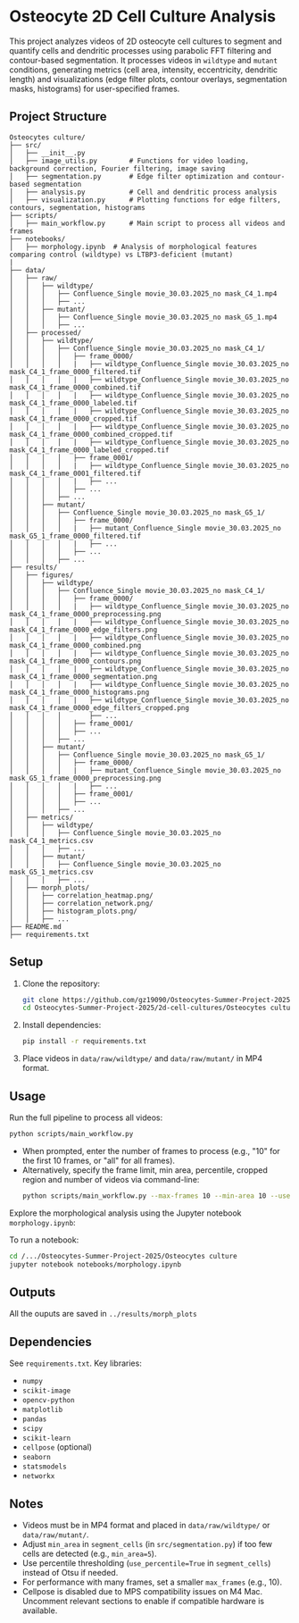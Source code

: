 # Osteocyte 2D Cell Culture Analysis

This project analyzes videos of 2D osteocyte cell cultures to segment and quantify cells and dendritic processes using parabolic FFT filtering and contour-based segmentation. It processes videos in `wildtype` and `mutant` conditions, generating metrics (cell area, intensity, eccentricity, dendritic length) and visualizations (edge filter plots, contour overlays, segmentation masks, histograms) for user-specified frames.

## Project Structure

```
Osteocytes culture/
├── src/
│   ├── __init__.py
│   ├── image_utils.py        # Functions for video loading, background correction, Fourier filtering, image saving
│   ├── segmentation.py       # Edge filter optimization and contour-based segmentation
│   ├── analysis.py           # Cell and dendritic process analysis
│   ├── visualization.py      # Plotting functions for edge filters, contours, segmentation, histograms
├── scripts/
│   ├── main_workflow.py      # Main script to process all videos and frames
├── notebooks/
│   ├── morphology.ipynb  # Analysis of morphological features comparing control (wildtype) vs LTBP3-deficient (mutant)
|
├── data/
│   ├── raw/
│   │   ├── wildtype/
│   │   │   ├── Confluence_Single movie_30.03.2025_no mask_C4_1.mp4
│   │   │   ├── ...
│   │   ├── mutant/
│   │   │   ├── Confluence_Single movie_30.03.2025_no mask_G5_1.mp4
│   │   │   ├── ...
│   ├── processed/
│   │   ├── wildtype/
│   │   │   ├── Confluence_Single movie_30.03.2025_no mask_C4_1/
│   │   │   │   ├── frame_0000/
│   │   │   │   |   ├── wildtype_Confluence_Single movie_30.03.2025_no mask_C4_1_frame_0000_filtered.tif
│   │   │   │   |   ├── wildtype_Confluence_Single movie_30.03.2025_no mask_C4_1_frame_0000_combined.tif
│   │   │   │   |   ├── wildtype_Confluence_Single movie_30.03.2025_no mask_C4_1_frame_0000_labeled.tif
│   │   │   │   |   ├── wildtype_Confluence_Single movie_30.03.2025_no mask_C4_1_frame_0000_cropped.tif
│   │   │   │   |   ├── wildtype_Confluence_Single movie_30.03.2025_no mask_C4_1_frame_0000_combined_cropped.tif
│   │   │   │   |   ├── wildtype_Confluence_Single movie_30.03.2025_no mask_C4_1_frame_0000_labeled_cropped.tif
│   │   │   │   ├── frame_0001/
│   │   │   │   |   ├── wildtype_Confluence_Single movie_30.03.2025_no mask_C4_1_frame_0001_filtered.tif
│   │   │   │   |   ├── ...
│   │   │   │   ├── ...
│   │   │   ├── ...
│   │   ├── mutant/
│   │   │   ├── Confluence_Single movie_30.03.2025_no mask_G5_1/
│   │   │   │   ├── frame_0000/
│   │   │   │   |   ├── mutant_Confluence_Single movie_30.03.2025_no mask_G5_1_frame_0000_filtered.tif
│   │   │   │   |   ├── ...
│   │   │   │   ├── ...
│   │   │   ├── ...
├── results/
│   ├── figures/
│   │   ├── wildtype/
│   │   │   ├── Confluence_Single movie_30.03.2025_no mask_C4_1/
│   │   │   │   ├── frame_0000/
│   │   │   │   |   ├── wildtype_Confluence_Single movie_30.03.2025_no mask_C4_1_frame_0000_preprocessing.png
│   │   │   │   |   ├── wildtype_Confluence_Single movie_30.03.2025_no mask_C4_1_frame_0000_edge_filters.png
│   │   │   │   |   ├── wildtype_Confluence_Single movie_30.03.2025_no mask_C4_1_frame_0000_combined.png
│   │   │   │   |   ├── wildtype_Confluence_Single movie_30.03.2025_no mask_C4_1_frame_0000_contours.png
│   │   │   │   |   ├── wildtype_Confluence_Single movie_30.03.2025_no mask_C4_1_frame_0000_segmentation.png
│   │   │   │   |   ├── wildtype_Confluence_Single movie_30.03.2025_no mask_C4_1_frame_0000_histograms.png
│   │   │   │   |   ├── wildtype_Confluence_Single movie_30.03.2025_no mask_C4_1_frame_0000_edge_filters_cropped.png
│   │   │   │       ├── ...
│   │   │   │   ├── frame_0001/
│   │   │   │   ├── ...
│   │   │   ├── ...
│   │   ├── mutant/
│   │   │   ├── Confluence_Single movie_30.03.2025_no mask_G5_1/
│   │   │   │   ├── frame_0000/
│   │   │   │   |   ├── mutant_Confluence_Single movie_30.03.2025_no mask_G5_1_frame_0000_preprocessing.png
│   │   │   │   |   ├── ...
│   │   │   │   ├── frame_0001/
│   │   │   │   ├── ...
│   │   │   ├── ...
│   ├── metrics/
│   │   ├── wildtype/
│   │   │   ├── Confluence_Single movie_30.03.2025_no mask_C4_1_metrics.csv
│   │   │   ├── ...
│   │   ├── mutant/
│   │   │   ├── Confluence_Single movie_30.03.2025_no mask_G5_1_metrics.csv
│   │   │   ├── ...
│   ├── morph_plots/
│   │   ├── correlation_heatmap.png/
│   │   ├── correlation_network.png/
│   │   ├── histogram_plots.png/
│   │   ├── ...
├── README.md
├── requirements.txt
```

## Setup
1. Clone the repository:
   ```bash
   git clone https://github.com/gz19090/Osteocytes-Summer-Project-2025.git
   cd Osteocytes-Summer-Project-2025/2d-cell-cultures/Osteocytes culture
   ```
2. Install dependencies:
   ```bash
   pip install -r requirements.txt
   ```
3. Place videos in `data/raw/wildtype/` and `data/raw/mutant/` in MP4 format.

## Usage
Run the full pipeline to process all videos:
```bash
python scripts/main_workflow.py
```
- When prompted, enter the number of frames to process (e.g., "10" for the first 10 frames, or "all" for all frames).
- Alternatively, specify the frame limit, min area, percentile, cropped region and number of videos via command-line:
  ```bash
  python scripts/main_workflow.py --max-frames 10 --min-area 10 --use-percentile --percentile 87 --crop 40 150 250 512 --num-wildtype 3 --num-mutant 3
  ```

Explore the morphological analysis using the Jupyter notebook `morphology.ipynb`:

To run a notebook:
```bash
cd /.../Osteocytes-Summer-Project-2025/Osteocytes culture
jupyter notebook notebooks/morphology.ipynb
```

## Outputs

All the ouputs are saved in `../results/morph_plots`

## Dependencies
See `requirements.txt`. Key libraries:
- `numpy`
- `scikit-image`
- `opencv-python`
- `matplotlib`
- `pandas`
- `scipy`
- `scikit-learn`
- `cellpose` (optional)
- `seaborn`
- `statsmodels`
- `networkx`

## Notes
- Videos must be in MP4 format and placed in `data/raw/wildtype/` or `data/raw/mutant/`.
- Adjust `min_area` in `segment_cells` (in `src/segmentation.py`) if too few cells are detected (e.g., `min_area=5`).
- Use percentile thresholding (`use_percentile=True` in `segment_cells`) instead of Otsu if needed.
- For performance with many frames, set a smaller `max_frames` (e.g., 10).
- Cellpose is disabled due to MPS compatibility issues on M4 Mac. Uncomment relevant sections to enable if compatible hardware is available.